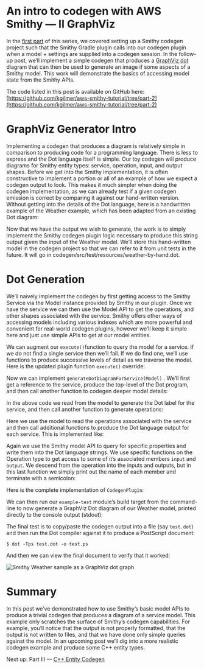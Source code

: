 
An intro to codegen with AWS Smithy — II GraphViz
============================================================================================================================================================

In the [first part](https://github.com/kgilmer/aws-smithy-tutorial/blob/part-1/README.md) of this series, we covered setting up a Smithy codegen project such that the Smithy Gradle plugin calls into our codegen plugin when a model + settings are supplied into a codegen session. In the follow-up post, we’ll implement a simple codegen that produces a [GraphViz dot](https://graphviz.org/doc/info/lang.html) diagram that can then be used to generate an image if some aspects of a Smithy model. This work will demonstrate the basics of accessing model state from the Smithy APIs.

The code listed in this post is available on GitHub here: [https://github.com/kgilmer/aws-smithy-tutorial/tree/part-2](https://github.com/kgilmer/aws-smithy-tutorial/tree/part-2)

GraphViz Generator Intro
========================

Implementing a codegen that produces a diagram is relatively simple in comparison to producing code for a programming language. There is less to express and the Dot language itself is simple. Our toy codegen will produce diagrams for Smithy entity types: service, operation, input, and output shapes. Before we get into the Smithy implementation, it is often constructive to implement a portion or all of an example of how we expect a codegen output to look. This makes it much simpler when doing the codegen implementation, as we can already test if a given codegen emission is correct by comparing it against our hand-written version. Without getting into the details of the Dot language, here is a handwritten example of the Weather example, which has been adapted from an existing Dot diagram:

Now that we have the output we wish to generate, the work is to simply implement the Smithy codegen plugin logic necessary to produce this string output given the input of the Weather model. We’ll store this hand-written model in the codegen project so that we can refer to it from unit tests in the future. It will go in codegen/src/test/resources/weather-by-hand.dot.

Dot Generation
==============

We’ll naively implement the codegen by first getting access to the Smithy Service via the Model instance provided by Smithy in our plugin. Once we have the service we can then use the Model API to get the operations, and other shapes associated with the service. Smithy offers other ways of accessing models including various indexes which are more powerful and convenient for real-world codegen plugins, however we’ll keep it simple here and just use simple APIs to get at our model entities.

We can augment our `execute()`function to query the model for a service. If we do not find a single service then we’ll fail. If we do find one, we’ll use functions to produce successive levels of detail as we traverse the model. Here is the updated plugin function `execute()` override:

Now we can implement `generateDotDiagramForService(Model)` . We’ll first get a reference to the service, produce the top-level of the Dot program, and then call another function to codegen deeper model details:

In the above code we read from the model to generate the Dot label for the service, and then call another function to generate operations:

Here we use the model to read the operations associated with the service and then call additional functions to produce the Dot language output for each service. This is implemented like:

Again we use the Smithy model API to query for specific properties and write them into the Dot language strings. We use specific functions on the Operation type to get access to some of it’s associated members `input` and `output`. We descend from the operation into the inputs and outputs, but in this last function we simply print out the name of each member and terminate with a semicolon:

Here is the complete implementation of `CodegenPlugin`:

We can then run our `example-test` module’s build target from the command-line to now generate a GraphViz Dot diagram of our Weather model, printed directly to the console output (stdout):

The final test is to copy/paste the codegen output into a file (say `test.dot`) and then run the Dot compiler against it to produce a PostScript document:

```
$ dot -Tps test.dot -o test.ps
```

And then we can view the final document to verify that it worked:

![Smithy Weather sample as a GraphViz dot graph](https://miro.medium.com/max/1400/1*XEidjxA6bixUsnHgxKPiZg.png)

Summary
=======

In this post we’ve demonstrated how to use Smithy’s basic model APIs to produce a trivial codegen that produces a diagram of a service model. This example only scratches the surface of Smithy’s codegen capabilities. For example, you’ll notice that the output is not properly formatted, that the output is not written to files, and that we have done only simple queries against the model. In an upcoming post we’ll dig into a more realistic codegen example and produce some C++ entity types.

Next up: Part III — [C++ Entity Codegen](https://medium.com/@kgilmer/an-intro-to-codegen-with-aws-smithy-iii-c-entity-codegen-d543391a6f94)
